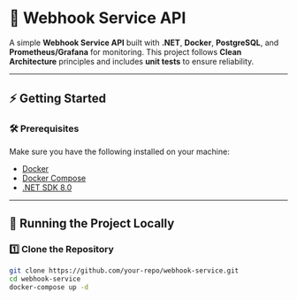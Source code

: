 # 🚀 Webhook Service API

A simple **Webhook Service API** built with **.NET**, **Docker**, **PostgreSQL**, and **Prometheus/Grafana** for monitoring. This project follows **Clean Architecture** principles and includes **unit tests** to ensure reliability.


---

## ⚡ Getting Started

### 🛠 **Prerequisites**
Make sure you have the following installed on your machine:
- [Docker](https://www.docker.com/)
- [Docker Compose](https://docs.docker.com/compose/)
- [.NET SDK 8.0](https://dotnet.microsoft.com/en-us/download/dotnet/8.0)

---

## 🚀 **Running the Project Locally**
### 1️⃣ **Clone the Repository**
```sh
git clone https://github.com/your-repo/webhook-service.git
cd webhook-service
docker-compose up -d
